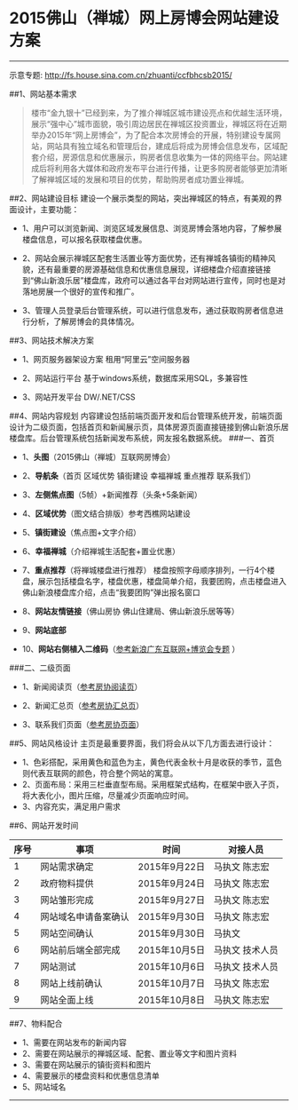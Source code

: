 ﻿2015佛山（禅城）网上房博会网站建设方案
=======================================
-------------------------

示意专题: http://fs.house.sina.com.cn/zhuanti/ccfbhcsb2015/

##1、网站基本需求
> 楼市“金九银十”已经到来，为了推介禅城区城市建设亮点和优越生活环境，展示“强中心”城市面貌，吸引周边居民在禅城区投资置业，禅城区将在近期举办2015年“网上房博会”，为了配合本次房博会的开展，特别建设专属网站，网站具有独立域名和管理后台，建成后将成为房博会信息发布，区域配套介绍，房源信息和优惠展示，购房者信息收集为一体的网络平台。网站建成后将利用各大媒体和政府发布平台进行传播，让更多购房者能够更加清晰了解禅城区域的发展和项目的优势，帮助购房者成功置业禅城。

##2、网站建设目标
建设一个展示类型的网站，突出禅城区的特点，有美观的界面设计，主要功能：

- 1、用户可以浏览新闻、浏览区域发展信息、浏览房博会落地内容，了解参展楼盘信息，可以报名获取楼盘优惠。

- 2、网站会展示禅城区配套生活置业等方面优势，还有禅城各镇街的精神风貌，还有最重要的房源基础信息和优惠信息展现，详细楼盘介绍直接链接到“佛山新浪乐居”楼盘库，政府可以通过各平台对网站进行宣传，同时也是对落地房展一个很好的宣传和推广。
- 3、管理人员登录后台管理系统，可以进行信息发布，通过获取购房者信息进行分析，了解房博会的具体情况。

##3、网站技术解决方案
- 1、网页服务器架设方案
租用“阿里云”空间服务器

- 2、网站运行平台
基于windows系统，数据库采用SQL，多兼容性

- 3、网站开发平台
DW/.NET/CSS

##4、网站内容规划
内容建设包括前端页面开发和后台管理系统开发，前端页面设计为二级页面，包括首页和新闻展示页，具体房源页面直接链接到佛山新浪乐居楼盘库。后台管理系统包括新闻发布系统，网友报名数据系统。
###一、首页
- 1、**头图**（2015佛山（禅城）互联网房博会）
- 2、**导航条**（首页 区域优势 镇街建设 幸福禅城 重点推荐 联系我们）
- 3、**左侧焦点图**（5帧）+新闻推荐（头条+5条新闻）
- 4、**区域优势**（图文结合排版）参考西樵网站建设
- 5、**镇街建设**（焦点图+文字介绍）
- 6、**幸福禅城**（介绍禅城生活配套+置业优惠）
- 7、**重点推荐**（将禅城楼盘进行推荐）
楼盘按照字母顺序排列，一行4个楼盘，展示包括楼盘名字，楼盘优惠，楼盘简单介绍，我要团购，点击楼盘进入佛山新浪楼盘库介绍，点击“我要团购”弹出报名窗口

- 8、**网站友情链接**（佛山房协 佛山住建局、佛山新浪乐居等等）
- 9、**网站底部**
- 10、**网站右侧植入二维码**（[参考新浪广东互联网+博览会专题](http://gd.sina.com.cn/zt/fsblh2015/index.html) ）

###二、二级页面
- 1、新闻阅读页（[参考房协阅读页](http://www.fsestate.com.cn/page_2.aspx?id=806&lbid=20)）

- 2、新闻汇总页（[参考房协汇总页](http://www.fsestate.com.cn/page_1.aspx?lbid=20)）

- 3、联系我们页面（[参考房协页面](http://www.fsestate.com.cn/page_1.aspx?lbid=40)）

##5、网站风格设计
主页是最重要界面，我们将会从以下几方面去进行设计：
- 1、色彩搭配，采用黄色和蓝色为主，黄色代表金秋十月是收获的季节，蓝色则代表互联网的颜色，符合整个网站的寓意。
- 2、页面布局：采用三栏垂直型布局。采用框架式结构，在框架中嵌入子页，将大表化小，图片压缩，尽量减少页面响应时间。
- 3、内容充实，满足用户需求

##6、网站开发时间


序号 | 事项  | 时间  | 对接人员
------ | -----  |  ------ | -------
1 |  网站需求确定 |  2015年9月22日 |  马执文 陈志宏
2 | 政府物料提供 | 2015年9月24日 | 马执文 陈志宏
3 | 网站雏形完成 | 2015年9月27日 | 马执文 陈志宏
4 | 网站域名申请备案确认 | 2015年9月30日 | 马执文 陈志宏
5 | 网站空间确认 | 2015年9月30日 | 马执文
6 | 网站前后端全部完成 | 2015年10月5日 | 马执文 技术人员
7 | 网站测试	 | 2015年10月6日 | 马执文 技术人员
8 | 网站上线前确认 | 2015年10月7日 | 马执文 陈志宏
9 | 网站全面上线 | 2015年10月8日 | 马执文 陈志宏

##7、物料配合
- 1、需要在网站发布的新闻内容
- 2、需要在网站展示的禅城区域、配套、置业等文字和图片资料
- 3、需要在网站展示的镇街资料和图片
- 4、需要展示的楼盘资料和优惠信息清单
- 5、网站域名

------------------------------------------------------------------------------------------------------







